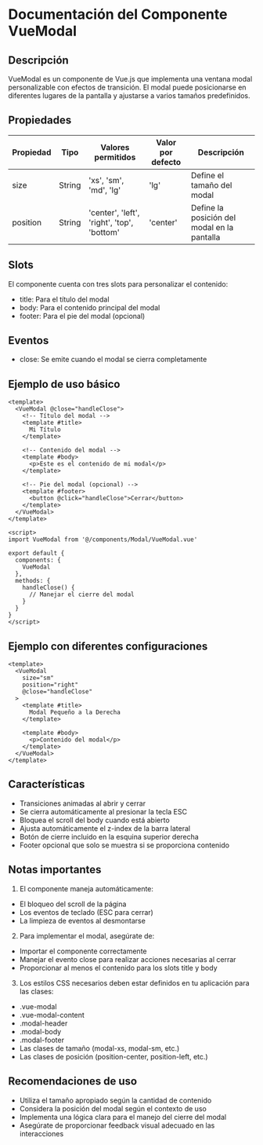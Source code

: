 # Documentación del Componente VueModal

## Descripción

VueModal es un componente de Vue.js que implementa una ventana modal personalizable con efectos de transición. El modal puede posicionarse en diferentes lugares de la pantalla y ajustarse a varios tamaños predefinidos.

## Propiedades

| Propiedad | Tipo   | Valores permitidos                         | Valor por defecto | Descripción                                 |
| --------- | ------ | ------------------------------------------ | ----------------- | ------------------------------------------- |
| size      | String | 'xs', 'sm', 'md', 'lg'                     | 'lg'              | Define el tamaño del modal                  |
| position  | String | 'center', 'left', 'right', 'top', 'bottom' | 'center'          | Define la posición del modal en la pantalla |

## Slots

El componente cuenta con tres slots para personalizar el contenido:

- title: Para el título del modal
- body: Para el contenido principal del modal
- footer: Para el pie del modal (opcional)

## Eventos

- close: Se emite cuando el modal se cierra completamente

## Ejemplo de uso básico

```
<template>
  <VueModal @close="handleClose">
    <!-- Título del modal -->
    <template #title>
      Mi Título
    </template>

    <!-- Contenido del modal -->
    <template #body>
      <p>Este es el contenido de mi modal</p>
    </template>

    <!-- Pie del modal (opcional) -->
    <template #footer>
      <button @click="handleClose">Cerrar</button>
    </template>
  </VueModal>
</template>

<script>
import VueModal from '@/components/Modal/VueModal.vue'

export default {
  components: {
    VueModal
  },
  methods: {
    handleClose() {
      // Manejar el cierre del modal
    }
  }
}
</script>
```

## Ejemplo con diferentes configuraciones

```
<template>
  <VueModal
    size="sm"
    position="right"
    @close="handleClose"
  >
    <template #title>
      Modal Pequeño a la Derecha
    </template>

    <template #body>
      <p>Contenido del modal</p>
    </template>
  </VueModal>
</template>
```

## Características

- Transiciones animadas al abrir y cerrar
- Se cierra automáticamente al presionar la tecla ESC
- Bloquea el scroll del body cuando está abierto
- Ajusta automáticamente el z-index de la barra lateral
- Botón de cierre incluido en la esquina superior derecha
- Footer opcional que solo se muestra si se proporciona contenido

## Notas importantes

1. El componente maneja automáticamente:

- El bloqueo del scroll de la página
- Los eventos de teclado (ESC para cerrar)
- La limpieza de eventos al desmontarse

2. Para implementar el modal, asegúrate de:

- Importar el componente correctamente
- Manejar el evento close para realizar acciones necesarias al cerrar
- Proporcionar al menos el contenido para los slots title y body

3. Los estilos CSS necesarios deben estar definidos en tu aplicación para las clases:

- .vue-modal
- .vue-modal-content
- .modal-header
- .modal-body
- .modal-footer
- Las clases de tamaño (modal-xs, modal-sm, etc.)
- Las clases de posición (position-center, position-left, etc.)

## Recomendaciones de uso

- Utiliza el tamaño apropiado según la cantidad de contenido
- Considera la posición del modal según el contexto de uso
- Implementa una lógica clara para el manejo del cierre del modal
- Asegúrate de proporcionar feedback visual adecuado en las interacciones
